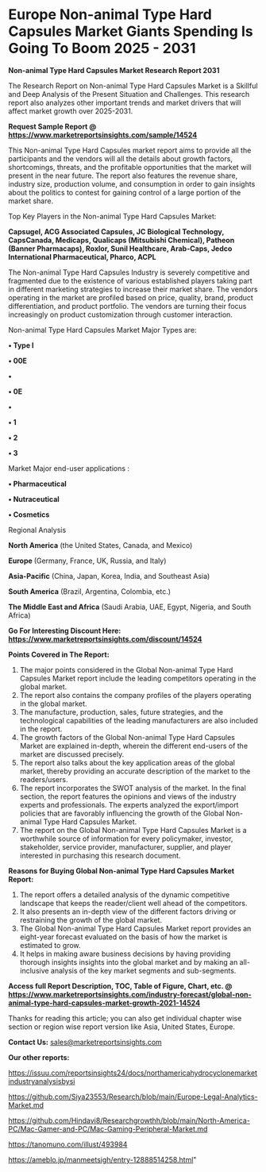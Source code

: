  # Europe Non-animal Type Hard Capsules Market Giants Spending Is Going To Boom 2025 - 2031

<strong>Non-animal Type Hard Capsules Market Research Report 2031</strong>

The Research Report on Non-animal Type Hard Capsules Market is a Skillful and Deep Analysis of the Present Situation and Challenges. This research report also analyzes other important trends and market drivers that will affect market growth over 2025-2031.

<strong>Request Sample Report @ <a href=https://www.marketreportsinsights.com/sample/14524>https://www.marketreportsinsights.com/sample/14524</a></strong>

This Non-animal Type Hard Capsules market report aims to provide all the participants and the vendors will all the details about growth factors, shortcomings, threats, and the profitable opportunities that the market will present in the near future. The report also features the revenue share, industry size, production volume, and consumption in order to gain insights about the politics to contest for gaining control of a large portion of the market share.

Top Key Players in the Non-animal Type Hard Capsules Market:

<strong>Capsugel, ACG Associated Capsules, JC Biological Technology, CapsCanada, Medicaps, Qualicaps (Mitsubishi Chemical), Patheon (Banner Pharmacaps), Roxlor, Sunil Healthcare, Arab-Caps, Jedco International Pharmaceutical, Pharco, ACPL</strong>

The Non-animal Type Hard Capsules Industry is severely competitive and fragmented due to the existence of various established players taking part in different marketing strategies to increase their market share. The vendors operating in the market are profiled based on price, quality, brand, product differentiation, and product portfolio. The vendors are turning their focus increasingly on product customization through customer interaction.

Non-animal Type Hard Capsules Market Major Types are:

<strong>• Type I

• 00E

• 

• 0E

• 

• 1

• 2

• 3</strong>

Market Major end-user applications :

<strong>• Pharmaceutical

• Nutraceutical

• Cosmetics</strong>

Regional Analysis

</u><strong><b>North America</b></strong> (the United States, Canada, and Mexico)

<strong><b>Europe </b></strong>(Germany, France, UK, Russia, and Italy)

<strong><b>Asia-Pacific</b></strong> (China, Japan, Korea, India, and Southeast Asia)

<strong><b>South America</b></strong> (Brazil, Argentina, Colombia, etc.)

<strong><b>The Middle East and Africa</b></strong> (Saudi Arabia, UAE, Egypt, Nigeria, and South Africa)

<strong>Go For Interesting Discount Here: <a href=https://www.marketreportsinsights.com/discount/14524>https://www.marketreportsinsights.com/discount/14524</a></strong>

<strong>Points Covered in The Report:</strong>
<ol>
  <li>The major points considered in the Global Non-animal Type Hard Capsules Market report include the leading competitors operating in the global market.</li>
  <li>The report also contains the company profiles of the players operating in the global market.</li>
  <li>The manufacture, production, sales, future strategies, and the technological capabilities of the leading manufacturers are also included in the report.</li>
  <li>The growth factors of the Global Non-animal Type Hard Capsules Market are explained in-depth, wherein the different end-users of the market are discussed precisely.</li>
  <li>The report also talks about the key application areas of the global market, thereby providing an accurate description of the market to the readers/users.</li>
  <li>The report incorporates the SWOT analysis of the market. In the final section, the report features the opinions and views of the industry experts and professionals. The experts analyzed the export/import policies that are favorably influencing the growth of the Global Non-animal Type Hard Capsules Market.</li>
  <li>The report on the Global Non-animal Type Hard Capsules Market is a worthwhile source of information for every policymaker, investor, stakeholder, service provider, manufacturer, supplier, and player interested in purchasing this research document.</li>
</ol>
<strong>Reasons for Buying Global Non-animal Type Hard Capsules Market Report:</strong>

<ol>
  <li>The report offers a detailed analysis of the dynamic competitive landscape that keeps the reader/client well ahead of the competitors.</li>
  <li>It also presents an in-depth view of the different factors driving or restraining the growth of the global market.</li>
  <li>The Global Non-animal Type Hard Capsules Market report provides an eight-year forecast evaluated on the basis of how the market is estimated to grow.</li>
  <li>It helps in making aware business decisions by having providing thorough insights insights into the global market and by making an all-inclusive analysis of the key market segments and sub-segments.</li>
</ol>
<strong>Access full Report Description, TOC, Table of Figure, Chart, etc. @ <a href=https://www.marketreportsinsights.com/industry-forecast/global-non-animal-type-hard-capsules-market-growth-2021-14524>https://www.marketreportsinsights.com/industry-forecast/global-non-animal-type-hard-capsules-market-growth-2021-14524</a></strong>


Thanks for reading this article; you can also get individual chapter wise section or region wise report version like Asia, United States, Europe.

<strong>Contact Us:</strong>
sales@marketreportsinsights.com

<strong>Our other reports:</strong>

<a href=https://issuu.com/reportsinsights24/docs/northamericahydrocyclonemarketindustryanalysisbysi>https://issuu.com/reportsinsights24/docs/northamericahydrocyclonemarketindustryanalysisbysi</a>

<a href=https://github.com/Siya23553/Research/blob/main/Europe-Legal-Analytics-Market.md>https://github.com/Siya23553/Research/blob/main/Europe-Legal-Analytics-Market.md</a>

<a href=https://github.com/Hindavi8/Researchgrowthh/blob/main/North-America-PC/Mac-Gamer-and-PC/Mac-Gaming-Peripheral-Market.md>https://github.com/Hindavi8/Researchgrowthh/blob/main/North-America-PC/Mac-Gamer-and-PC/Mac-Gaming-Peripheral-Market.md</a>

<a href=https://tanomuno.com/illust/493984>https://tanomuno.com/illust/493984</a>

<a href=https://ameblo.jp/manmeetsigh/entry-12888514258.html>https://ameblo.jp/manmeetsigh/entry-12888514258.html</a>"
